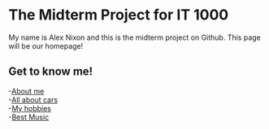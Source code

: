# The Midterm Project for IT 1000
My name is Alex Nixon and this is the midterm project on Github. This page will be our homepage!

## Get to know me!
-[About me](aboutme.md)</br>
-[All about cars](cars.md)</br>
-[My hobbies](hobbies.md)</br>
-[Best Music](songs.md)</br>

